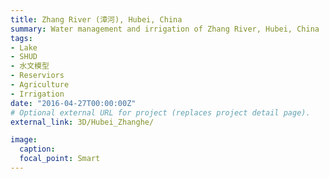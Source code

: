```yaml
---
title: Zhang River (漳河), Hubei, China
summary: Water management and irrigation of Zhang River, Hubei, China
tags:
- Lake
- SHUD
- 水文模型
- Reserviors
- Agriculture
- Irrigation
date: "2016-04-27T00:00:00Z"
# Optional external URL for project (replaces project detail page).
external_link: 3D/Hubei_Zhanghe/

image:
  caption:
  focal_point: Smart
---
```

